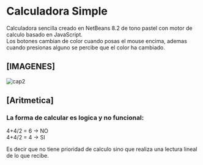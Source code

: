 # Calculadora Simple
Calculadora sencilla creado en NetBeans 8.2 de tono pastel con motor de calculo basado en JavaScript.                                         
Los botones cambian de color cuando posas el mouse encima, ademas cuando presionas alguno se percibe que el color ha cambiado.              
                                                        
## [IMAGENES]                                                                                                                                            
![cap2](https://user-images.githubusercontent.com/77556113/119282852-82366180-bc11-11eb-9633-97bf4be326ac.png)

## [Aritmetica]                                                                                                                                         
### La forma de calcular es logica y no funcional:                                                                    
                                                                                                        
4+4/2 = 6  -> NO                                                                                              
4+4/2 = 4  -> SI                                                                                
                                                                                                    
Es decir que no tiene prioridad de calculo sino que realiza una lectura lineal de lo que recibe.
